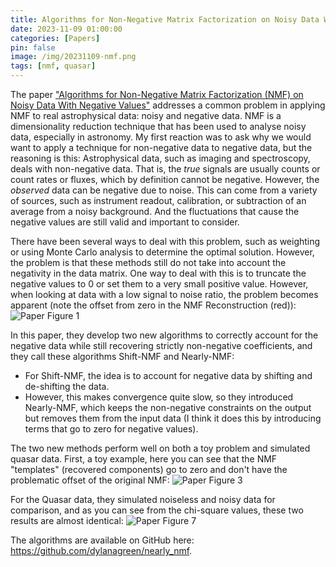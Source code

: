 ```yaml
---
title: Algorithms for Non-Negative Matrix Factorization on Noisy Data With Negative Values - Notes on Green et al. 2023
date: 2023-11-09 01:00:00
categories: [Papers]
pin: false
image: /img/20231109-nmf.png
tags: [nmf, quasar]
---
```


The paper ["Algorithms for Non-Negative Matrix Factorization (NMF) on Noisy Data With Negative Values"](https://arxiv.org/abs/2311.04855) addresses a common problem in applying NMF to real astrophysical data: noisy and negative data. NMF is a dimensionality reduction technique that has been used to analyse noisy data, especially in astronomy. My first reaction was to ask why we would want to apply a technique for non-negative data to negative data, but the reasoning is this: Astrophysical data, such as imaging and spectroscopy, deals with non-negative data. That is, the _true_ signals are usually counts or count rates or fluxes, which by definition cannot be negative. However, the _observed_ data can be negative due to noise. This can come from a variety of sources, such as instrument readout, calibration, or subtraction of an average from a noisy background. And the fluctuations that cause the negative values are still valid and important to consider. 

There have been several ways to deal with this problem, such as weighting or using Monte Carlo analysis to determine the optimal solution. However, the problem is that these methods still do not take into account the negativity in the data matrix. One way to deal with this is to truncate the negative values to 0 or set them to a very small positive value. However, when looking at data with a low signal to noise ratio, the problem becomes apparent (note the offset from zero in the NMF Reconstruction (red)):
<img src="/img/science/2023arXiv231104855G-Fig1.png" alt="Paper Figure 1"/>

In this paper, they develop two new algorithms to correctly account for the negative data while still recovering strictly non-negative coefficients, and they call these algorithms Shift-NMF and Nearly-NMF:
- For Shift-NMF, the idea is to account for negative data by shifting and de-shifting the data.
- However, this makes convergence quite slow, so they introduced Nearly-NMF, which keeps the non-negative constraints on the output but removes them from the input data (I think it does this by introducing terms that go to zero for negative values).

The two new methods perform well on both a toy problem and simulated quasar data. First, a toy example, here you can see that the NMF "templates" (recovered components) go to zero and don't have the problematic offset of the original NMF:
<img src="/img/science/2023arXiv231104855G-Fig3.png" alt="Paper Figure 3"/>

For the Quasar data, they simulated noiseless and noisy data for comparison, and as you can see from the chi-square values, these two results are almost identical:
<img src="/img/science/2023arXiv231104855G-Fig7.png" alt="Paper Figure 7"/>

The algorithms are available on GitHub here: https://github.com/dylanagreen/nearly_nmf.